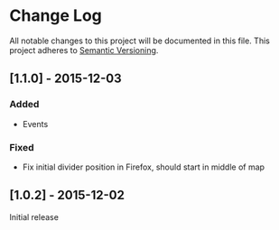 # Change Log

All notable changes to this project will be documented in this file.
This project adheres to [Semantic Versioning](http://semver.org/).

## [1.1.0] - 2015-12-03

### Added
- Events

### Fixed
- Fix initial divider position in Firefox, should start in middle of map

## [1.0.2] - 2015-12-02

Initial release
